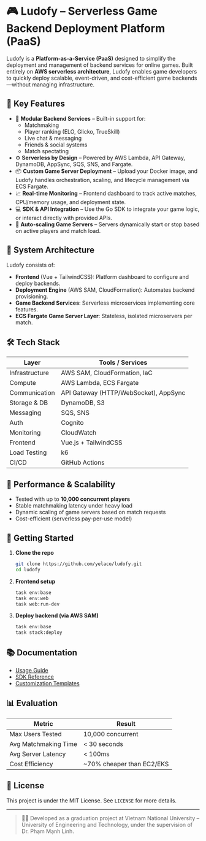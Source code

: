 # 🎮 Ludofy – Serverless Game Backend Deployment Platform (PaaS)

Ludofy is a **Platform-as-a-Service (PaaS)** designed to simplify the deployment and management of backend services for online games. Built entirely on **AWS serverless architecture**, Ludofy enables game developers to quickly deploy scalable, event-driven, and cost-efficient game backends—without managing infrastructure.

## 🚀 Key Features

- 🧩 **Modular Backend Services** – Built-in support for:
  - Matchmaking
  - Player ranking (ELO, Glicko, TrueSkill)
  - Live chat & messaging
  - Friends & social systems
  - Match spectating
- ⚙️ **Serverless by Design** – Powered by AWS Lambda, API Gateway, DynamoDB, AppSync, SQS, SNS, and Fargate.
- 📦 **Custom Game Server Deployment** – Upload your Docker image, and Ludofy handles orchestration, scaling, and lifecycle management via ECS Fargate.
- 📈 **Real-time Monitoring** – Frontend dashboard to track active matches, CPU/memory usage, and deployment state.
- 💻 **SDK & API Integration** – Use the Go SDK to integrate your game logic, or interact directly with provided APIs.
- 🧠 **Auto-scaling Game Servers** – Servers dynamically start or stop based on active players and match load.

## 🧱 System Architecture

Ludofy consists of:
- **Frontend** (Vue + TailwindCSS): Platform dashboard to configure and deploy backends.
- **Deployment Engine** (AWS SAM, CloudFormation): Automates backend provisioning.
- **Game Backend Services**: Serverless microservices implementing core features.
- **ECS Fargate Game Server Layer**: Stateless, isolated microservers per match.

## 🛠️ Tech Stack

| Layer               | Tools / Services                        |
|--------------------|------------------------------------------|
| Infrastructure      | AWS SAM, CloudFormation, IaC            |
| Compute             | AWS Lambda, ECS Fargate                 |
| Communication       | API Gateway (HTTP/WebSocket), AppSync  |
| Storage & DB        | DynamoDB, S3                            |
| Messaging           | SQS, SNS                                |
| Auth                | Cognito                                 |
| Monitoring          | CloudWatch                              |
| Frontend            | Vue.js + TailwindCSS                    |
| Load Testing        | k6                                      |
| CI/CD               | GitHub Actions                          |

## 🧪 Performance & Scalability

- Tested with up to **10,000 concurrent players**
- Stable matchmaking latency under heavy load
- Dynamic scaling of game servers based on match requests
- Cost-efficient (serverless pay-per-use model)

## 🧰 Getting Started

1. **Clone the repo**  
   ```bash
   git clone https://github.com/yelaco/ludofy.git
   cd ludofy
   ```

2. **Frontend setup**  
   ```bash
   task env:base
   task env:web
   task web:run-dev
   ```

3. **Deploy backend (via AWS SAM)**  
   ```bash
   task env:base
   task stack:deploy
   ```

## 📚 Documentation

- [Usage Guide](https://yelaco.github.io/ludofy/)
- [SDK Reference](https://github.com/yelaco/ludofy-sdk)
- [Customization Templates]()

## 📊 Evaluation

| Metric               | Result                     |
|----------------------|----------------------------|
| Max Users Tested     | 10,000 concurrent          |
| Avg Matchmaking Time | < 30 seconds               |
| Avg Server Latency   | < 100ms                    |
| Cost Efficiency      | ~70% cheaper than EC2/EKS  |

## 📜 License

This project is under the MIT License. See `LICENSE` for more details.

---

> 🧑‍🎓 Developed as a graduation project at Vietnam National University – University of Engineering and Technology, under the supervision of Dr. Phạm Mạnh Linh.

